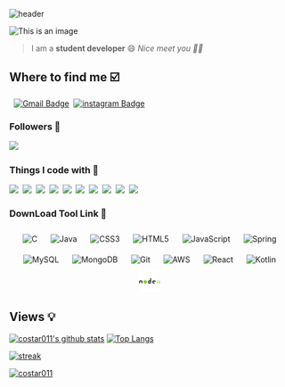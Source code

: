 ![header](https://capsule-render.vercel.app/api?type=waving&color=5BB7FF&height=300&section=header&text=YeRim_GitHub&fontColor=FFFFFF&fontSize=100&animation=fadeIn&fontAlignY=38&desc=%50&descAlignY=&descAlign=)

![This is an image](https://myoctocat.com/assets/images/base-octocat.svg)

> I am a **student developer** 😄 *Nice meet you 🙌🏻*


## Where to find me ☑️
&nbsp;&nbsp;[![Gmail Badge](https://img.shields.io/badge/Gmail-d14836?style=flat-square&logo=Gmail&logoColor=white&link=mailto:yerim.dev@gmail.com)](mailto:yerim.dev@gmail.com)&nbsp;
[![instagram Badge](https://img.shields.io/badge/-Instagram-dd2a7b?style=flat-square&logo=instagram&logoColor=white&link=https://www.instagram.com/dev.yerim/)](https://www.instagram.com/dev.yerim/)

### Followers 👥
<a href="https://github.com/costar011/">
    <img src="https://img.shields.io/github/followers/costar011?style=social" style="height : auto;"/>
</a>

### Things I code with 💓
  <img src="https://img.shields.io/badge/Spring-6DB33F?style=flat-square&logo=Spring&logoColor=white"/></a>&nbsp;
  <img src="https://img.shields.io/badge/React-61DAFB?style=flat-square&logo=React&logoColor=white"/></a>&nbsp;
  <img src="https://img.shields.io/badge/JavaScript-F7DF1E?style=flat-square&logo=JavaScript&logoColor=white"/></a>&nbsp;
  <img src="https://img.shields.io/badge/MySQL-4479A1?style=flat-square&logo=MySQl&logoColor=white"/></a>&nbsp;
  <img src="https://img.shields.io/badge/MongoDB-47A248?style=flat-square&logo=MongoDB&logoColor=white"/></a>&nbsp;
  <img src="https://img.shields.io/badge/Java-007396?style=flat-square&logo=Java&logoColor=white"/></a>&nbsp;
  <img src="https://img.shields.io/badge/Oracle-F80000?style=flat-square&logo=Oracle&logoColor=white"/></a>&nbsp;
  <img src="https://img.shields.io/badge/CSS-1572B6?style=flat-square&logo=CSS3&logoColor=white"/></a>&nbsp;
  <img src="https://img.shields.io/badge/HTML-E34F26?style=flat-square&logo=HTML5&logoColor=white"/></a>&nbsp;
  <img src="https://img.shields.io/badge/Node.js-339933?style=flat-square&logo=Node.js&logoColor=white"/>&nbsp;
 </p>
 
 ### DownLoad Tool Link 📃
 <div align="center">
 <img style="margin: 10px" src="https://profilinator.rishav.dev/skills-assets/c-original.svg" alt="C" height="50" />
 <img style="margin: 10px" src="https://profilinator.rishav.dev/skills-assets/java-original-wordmark.svg" alt="Java" height="50" />
 <img style="margin: 10px" src="https://profilinator.rishav.dev/skills-assets/css3-original-wordmark.svg" alt="CSS3" height="50" />
 <img style="margin: 10px" src="https://profilinator.rishav.dev/skills-assets/html5-original-wordmark.svg" alt="HTML5" height="50" />
 <img style="margin: 10px" src="https://profilinator.rishav.dev/skills-assets/javascript-original.svg" alt="JavaScript" height="50" />
 <img style="margin: 10px" src="https://profilinator.rishav.dev/skills-assets/springio-icon.svg" alt="Spring" height="50" />
 <img style="margin: 10px" src="https://profilinator.rishav.dev/skills-assets/mysql-original-wordmark.svg" alt="MySQL" height="50" />
 <img style="margin: 10px" src="https://profilinator.rishav.dev/skills-assets/mongodb-original-wordmark.svg" alt="MongoDB" height="50" />
 <img style="margin: 10px" src="https://profilinator.rishav.dev/skills-assets/git-scm-icon.svg" alt="Git" height="50" />
 <img style="margin: 10px" src="https://profilinator.rishav.dev/skills-assets/amazonwebservices-original-wordmark.svg" alt="AWS" height="50" />
 <img style="margin: 10px" src="https://profilinator.rishav.dev/skills-assets/react-original-wordmark.svg" alt="React" height="50" />
 <img style="margin: 10px" src="https://profilinator.rishav.dev/skills-assets/kotlinlang-icon.svg" alt="Kotlin" height="50" />
 <a href="https://nodejs.org" target="_blank"> <img src="https://raw.githubusercontent.com/devicons/devicon/master/icons/nodejs/nodejs-original-wordmark.svg" alt="nodejs" width="40" height="40"/> </a> <a href="https://reactjs.org/" target="_blank"> </a>
</div>


## Views 💡
[![costar011's github stats](https://github-readme-stats.vercel.app/api?username=costar011&show_icons=true&theme=dracula)](https://github.com/costar011)
[![Top Langs](https://github-readme-stats.vercel.app/api/top-langs/?username=costar011&layout=compact&langs_count=8&theme=dracula)](https://github.com/costar011)

[![streak](https://github-readme-streak-stats.herokuapp.com/?user=utilforever&theme=calm)](https://github.com/costar011)

[![costar011](https://github-profile-trophy.vercel.app/?username=costar011&theme=onedark)](https://github.com/costar011)
